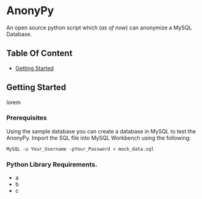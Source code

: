 # AnonyPy
An open source python script which (_as of now_) can anonymize a MySQL Database.

## Table Of Content
- [Getting Started](#Getting%20Started)

## Getting Started
lorem

### Prerequisites
Using the sample database you can create a database in MySQL to test the AnonyPy.
Import the SQL file into MySQL Workbench using the following:

```
MySQL -u Your_Username -pYour_Password < mock_data.sql
```

### Python Library Requirements.
- a
- b
- c
